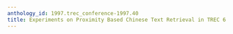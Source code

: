 ```yaml
---
anthology_id: 1997.trec_conference-1997.40
title: Experiments on Proximity Based Chinese Text Retrieval in TREC 6
---
```

